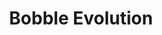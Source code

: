 ---
slug: "/projects/bobble-evolution"

title: "Bobble Evolution"

description: "School group assignment to do a 3D game based on a 2D classic. In Bubble Evolution you are a little sea creature trying to get to the top of a tower. To your help you have the ability to shoot bubbles, which you can jump onto, dash through and shoot at enemies to capture them."

video: "https://www.youtube-nocookie.com/embed/J_kOex71fDo"

img: ""

link: 

teamSize: "9"

projectTime: "2 weeks."

role: "Programmer - mainly camera movement and shooting mechanic."

engine: "Unity / C#"

myWork: "I did the weapon system AKA Bubble Mechanics and interactions, the camera (rotating around the tower, resulting in a 2d game with a 3d aspect, inspired by Fez). I also did a lot of the lighting, sound and managed Perforce, VCS, as well as acted as a unity support person."

lessons:

isActive: false

---